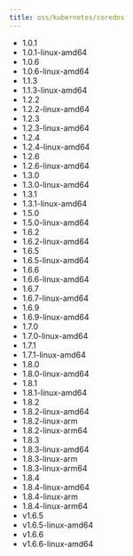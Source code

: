 ```yaml
---
title: oss/kubernetes/coredns
---
```

- 1.0.1
- 1.0.1-linux-amd64
- 1.0.6
- 1.0.6-linux-amd64
- 1.1.3
- 1.1.3-linux-amd64
- 1.2.2
- 1.2.2-linux-amd64
- 1.2.3
- 1.2.3-linux-amd64
- 1.2.4
- 1.2.4-linux-amd64
- 1.2.6
- 1.2.6-linux-amd64
- 1.3.0
- 1.3.0-linux-amd64
- 1.3.1
- 1.3.1-linux-amd64
- 1.5.0
- 1.5.0-linux-amd64
- 1.6.2
- 1.6.2-linux-amd64
- 1.6.5
- 1.6.5-linux-amd64
- 1.6.6
- 1.6.6-linux-amd64
- 1.6.7
- 1.6.7-linux-amd64
- 1.6.9
- 1.6.9-linux-amd64
- 1.7.0
- 1.7.0-linux-amd64
- 1.7.1
- 1.7.1-linux-amd64
- 1.8.0
- 1.8.0-linux-amd64
- 1.8.1
- 1.8.1-linux-amd64
- 1.8.2
- 1.8.2-linux-amd64
- 1.8.2-linux-arm
- 1.8.2-linux-arm64
- 1.8.3
- 1.8.3-linux-amd64
- 1.8.3-linux-arm
- 1.8.3-linux-arm64
- 1.8.4
- 1.8.4-linux-amd64
- 1.8.4-linux-arm
- 1.8.4-linux-arm64
- v1.6.5
- v1.6.5-linux-amd64
- v1.6.6
- v1.6.6-linux-amd64
